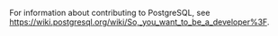 For information about contributing to PostgreSQL, see <https://wiki.postgresql.org/wiki/So,_you_want_to_be_a_developer%3F>.
